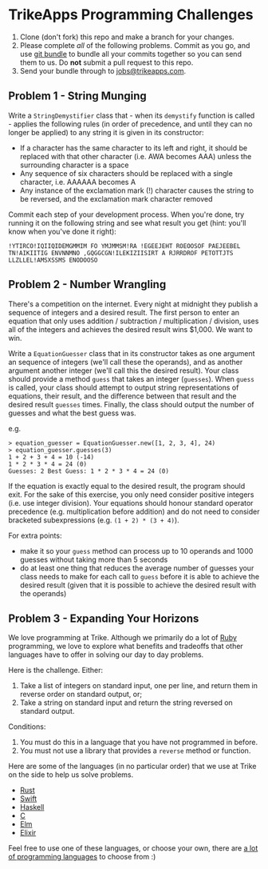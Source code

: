 # TrikeApps Programming Challenges

1. Clone (don't fork) this repo and make a branch for your changes.
2. Please complete _all_ of the following problems. Commit as you go, and use
   [git bundle](https://git-scm.com/docs/git-bundle) to bundle all your commits together so you can
   send them to us. Do **not** submit a pull request to this repo.
3. Send your bundle through to [jobs@trikeapps.com](mailto:jobs@trikeapps.com).

## Problem 1 - String Munging

Write a `StringDemystifier` class that - when its `demystify` function is called - applies the
following rules (in order of precedence, and until they can no longer be applied) to any string it
is given in its constructor:

* If a character has the same character to its left and right, it should be replaced with that other
  character (i.e. AWA becomes AAA) unless the surrounding character is a space
* Any sequence of six characters should be replaced with a single character, i.e. AAAAAA becomes A
* Any instance of the exclamation mark (!) character causes the string to be reversed, and the
  exclamation mark character removed

Commit each step of your development process. When you're done, try running it on the following
string and see what result you get (hint: you'll know when you've done it right):

```
!YTIRCO!IQIIQIDEMGMMIM FO YMJMMSM!RA !EGEEJEHT ROEOOSOF PAEJEEBEL TN!AIKIITIG ENVNNMNO ,GQGGCGN!ILEKIZIISIRT A RJRRDROF PETOTTJTS LLZLLEL!AMSXSSMS ENODOOSO
```

## Problem 2 - Number Wrangling

There's a competition on the internet. Every night at midnight they publish a sequence of integers
and a desired result. The first person to enter an equation that only uses addition / subtraction /
multiplication / division, uses all of the integers and achieves the desired result wins $1,000.
We want to win.

Write a `EquationGuesser` class that in its constructor takes as one argument an sequence of
integers (we'll call these the operands), and as another argument another integer (we'll call this
the desired result). Your class should provide a method `guess` that takes an integer (`guesses`).
When `guess` is called, your class should attempt to output string representations of equations,
their result, and the difference between that result and the desired result `guesses` times.
Finally, the class should output the number of guesses and what the best guess was.

e.g.

```
> equation_guesser = EquationGuesser.new([1, 2, 3, 4], 24)
> equation_guesser.guesses(3)
1 + 2 + 3 + 4 = 10 (-14)
1 * 2 * 3 * 4 = 24 (0)
Guesses: 2 Best Guess: 1 * 2 * 3 * 4 = 24 (0)
```

If the equation is exactly equal to the desired result, the program should exit. For the sake of
this exercise, you only need consider positive integers (i.e. use integer division). Your equations
should honour standard operator precedence (e.g. multiplication before addition) and do not need
to consider bracketed subexpressions (e.g. `(1 + 2) * (3 + 4)`).

For extra points:
* make it so your `guess` method can process up to 10 operands and 1000 guesses without taking more
  than 5 seconds
* do at least one thing that reduces the average number of guesses your class needs to make for each
  call to `guess` before it is able to achieve the desired result (given that it is possible to
  achieve the desired result with the operands)

## Problem 3 - Expanding Your Horizons

We love programming at Trike. Although we primarily do a lot of
[Ruby](https://www.ruby-lang.org/en/) programming, we love to explore what benefits and tradeoffs
that other languages have to offer in solving our day to day problems.

Here is the challenge. Either:

1. Take a list of integers on standard input, one per line, and return them in reverse order on
   standard output, or;
2. Take a string on standard input and return the string reversed on standard output.

Conditions:

1. You must do this in a language that you have not programmed in before.
2. You must not use a library that provides a `reverse` method or function.

Here are some of the languages (in no particular order) that we use at Trike on the side to help us
solve problems.

* [Rust](https://www.rust-lang.org/en-US/)
* [Swift](https://swift.org)
* [Haskell](http://haskell.org)
* [C](https://en.wikipedia.org/wiki/C_(programming_language))
* [Elm](http://elm-lang.org)
* [Elixir](http://elixir-lang.org)

Feel free to use one of these languages, or choose your own, there are
[a lot of programming languages](https://en.wikipedia.org/wiki/List_of_programming_languages) to
choose from :)
